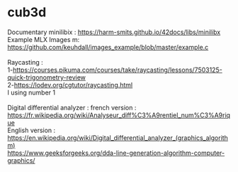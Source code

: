 # cub3d

Documentary minilibix : https://harm-smits.github.io/42docs/libs/minilibx </br>
Example MLX Images m: https://github.com/keuhdall/images_example/blob/master/example.c</br></br>
Raycasting :</br>
  1-https://courses.pikuma.com/courses/take/raycasting/lessons/7503125-quick-trigonometry-review </br>
  2-https://lodev.org/cgtutor/raycasting.html</br>
  I using number 1 </br></br>
Digital differential analyzer : </b>
french version : https://fr.wikipedia.org/wiki/Analyseur_diff%C3%A9rentiel_num%C3%A9rique</br>
English version : https://en.wikipedia.org/wiki/Digital_differential_analyzer_(graphics_algorithm)</br> 
https://www.geeksforgeeks.org/dda-line-generation-algorithm-computer-graphics/ </br>
